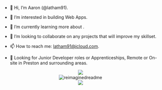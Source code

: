 - 👋 Hi, I’m Aaron (@latham91).
- 👀 I’m interested in building Web Apps.
- 🌱 I’m currently learning more about .
- 💞️ I’m looking to collaborate on any projects that will improve my skillset.
- 📫 How to reach me: latham91@icloud.com.

- 🚀 Looking for Junior Developer roles or Apprenticeships, Remote or On-site in Preston and surrounding areas.

<div align="center"><img src="https://skillicons.dev/icons?i=html,css,js,react,nextjs,nodejs,mongodb,mysql,sequelize,tailwindcss" /></div>

<div align="center"><img src="https://myreadme.vercel.app/api/embed/latham91?panels=userstatistics,toprepositories,toplanguages,commitgraph" alt="reimaginedreadme" /></div>

<div align="center"><img src="https://komarev.com/ghpvc/?username=your-github-latham91&style=for-the-badge" /></div>
<!---
latham91/latham91 is a ✨ special ✨ repository because its `README.md` (this file) appears on your GitHub profile.
You can click the Preview link to take a look at your changes.
--->
